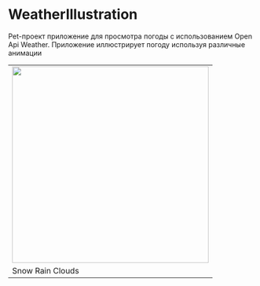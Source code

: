 # WeatherIllustration
Pet-проект приложение для просмотра погоды с использованием Open Api Weather. Приложение иллюстрирует погоду используя различные анимации

<table>
    <tr>
        <td>
            <img src=https://ie.wampi.ru/2022/06/12/ezgif.com-gif-maker.gif width="400"/>
        </td>
    </tr>
    <tr>
        <td>
            Snow Rain Clouds
        </td>
    </tr>
</table>
